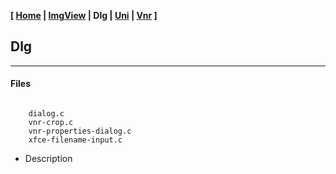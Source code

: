 <link href="../style.css" rel="stylesheet"></link>

**[ [Home](../index.html) | [ImgView](05-imgview.html) | Dlg | [Uni](15-uni.html) | [Vnr](20-vnr.html) ]**

## Dlg

---

#### Files

```

    dialog.c
    vnr-crop.c
    vnr-properties-dialog.c
    xfce-filename-input.c

```

* Description
    

<br>

